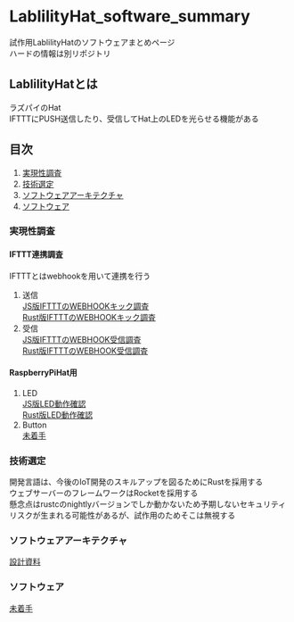 # LablilityHat_software_summary
試作用LablilityHatのソフトウェアまとめページ  
ハードの情報は別リポジトリ

## LablilityHatとは
ラズパイのHat  
IFTTTにPUSH送信したり、受信してHat上のLEDを光らせる機能がある

## 目次
1. [実現性調査](#実現性調査)
2. [技術選定](#技術選定)
3. [ソフトウェアアーキテクチャ](#ソフトウェアアーキテクチャ)
4. [ソフトウェア](#ソフトウェア)

### 実現性調査

#### IFTTT連携調査
IFTTTとはwebhookを用いて連携を行う  
1. 送信  
[JS版IFTTTのWEBHOOKキック調査](https://github.com/mkXultra/js_call_ifttt_webhook_api)  
[Rust版IFTTTのWEBHOOKキック調査](https://github.com/mkXultra/rust_call_ifttt_webhook_api)  
1. 受信  
[JS版IFTTTのWEBHOOK受信調査](https://github.com/mkXultra/js_receive_ifttt_webhook)  
[Rust版IFTTTのWEBHOOK受信調査](https://github.com/mkXultra/rust_receive_ifttt_webhook)  

#### RaspberryPiHat用
1. LED  
[JS版LED動作確認](https://github.com/mkXultra/js_mock_v1_led_blink)  
[Rust版LED動作確認](https://github.com/mkXultra/rust_mock_v1_led_blink)  
3. Button  
[未着手]()

### 技術選定
開発言語は、今後のIoT開発のスキルアップを図るためにRustを採用する  
ウェブサーバーのフレームワークはRocketを採用する  
懸念点はrustcのnightlyバージョンでしか動かないため予期しないセキュリティリスクが生まれる可能性があるが、試作用のためそこは無視する  

### ソフトウェアアーキテクチャ

[設計資料](https://github.com/mkXultra/LablilityHat_software_design)

### ソフトウェア

[未着手]()
